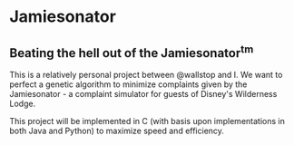 Jamiesonator
============

Beating the hell out of the Jamiesonator<sup>tm</sup>
-----------------------------------------------------

This is a relatively personal project between @wallstop and I.
We want to perfect a genetic algorithm to minimize complaints
given by the Jamiesonator - a complaint simulator for guests
of Disney's Wilderness Lodge.

This project will be implemented in C (with basis upon
implementations in both Java and Python) to maximize speed and
efficiency. 